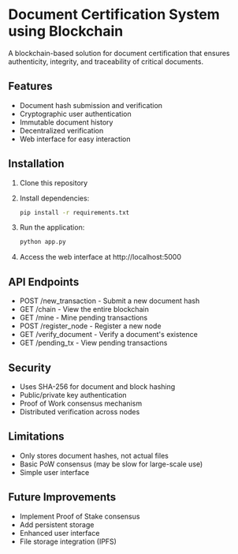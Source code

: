 # Document Certification System using Blockchain

A blockchain-based solution for document certification that ensures authenticity, integrity, and traceability of critical documents.

## Features

- Document hash submission and verification
- Cryptographic user authentication
- Immutable document history
- Decentralized verification
- Web interface for easy interaction

## Installation

1. Clone this repository
2. Install dependencies:
   ```bash
   pip install -r requirements.txt
   ```

3. Run the application:
   ```bash
   python app.py
   ```

4. Access the web interface at http://localhost:5000

## API Endpoints

- POST /new_transaction - Submit a new document hash
- GET /chain - View the entire blockchain
- GET /mine - Mine pending transactions
- POST /register_node - Register a new node
- GET /verify_document - Verify a document's existence
- GET /pending_tx - View pending transactions

## Security

- Uses SHA-256 for document and block hashing
- Public/private key authentication
- Proof of Work consensus mechanism
- Distributed verification across nodes

## Limitations

- Only stores document hashes, not actual files
- Basic PoW consensus (may be slow for large-scale use)
- Simple user interface

## Future Improvements

- Implement Proof of Stake consensus
- Add persistent storage
- Enhanced user interface
- File storage integration (IPFS)
